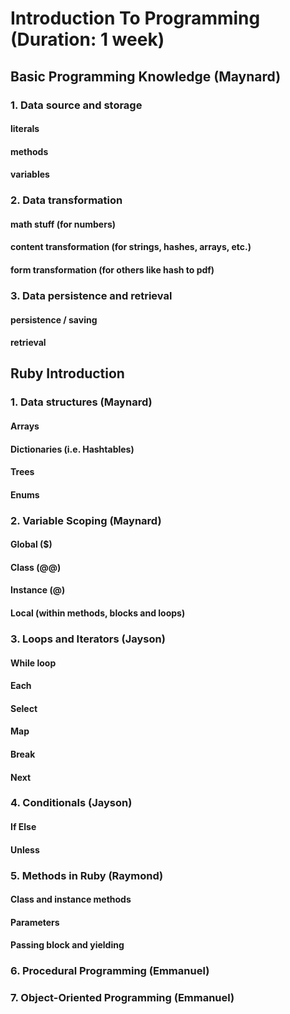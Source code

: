 # Introduction To Programming (Duration: 1 week)
## Basic Programming Knowledge (Maynard)
### 1. Data source and storage
#### literals
#### methods
#### variables

### 2. Data transformation
#### math stuff (for numbers)
#### content transformation (for strings, hashes, arrays, etc.)
#### form transformation (for others like hash to pdf)

### 3. Data persistence and retrieval
#### persistence / saving
#### retrieval

## Ruby Introduction
### 1. Data structures (Maynard)
#### Arrays
#### Dictionaries (i.e. Hashtables)
#### Trees
#### Enums
  
### 2. Variable Scoping (Maynard)
#### Global ($)
#### Class (@@)
#### Instance (@)
#### Local (within methods, blocks and loops)

### 3. Loops and Iterators (Jayson)
#### While loop
#### Each
#### Select
#### Map
#### Break
#### Next

### 4. Conditionals (Jayson)
#### If Else
#### Unless

### 5. Methods in Ruby (Raymond)
#### Class and instance methods
#### Parameters
#### Passing block and yielding

### 6. Procedural Programming (Emmanuel)
### 7. Object-Oriented Programming (Emmanuel)
